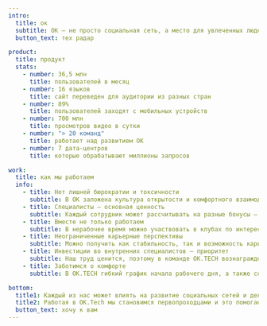 ```yaml
---
intro:
  title: ок
  subtitle: ОК — не просто социальная сеть, а место для увлеченных людей, где можно общаться, проводить досуг, вести бизнес. И за этим всем стоим мы — команда OK.TECH.
  button_text: тех радар

product:
  title: продукт
  stats:
    - number: 36,5 млн
      title: пользователей в месяц
    - number: 16 языков
      title: сайт переведен для аудитории из разных стран
    - number: 89%
      title: пользователей заходят с мобильных устройств
    - number: 700 млн
      title: просмотров видео в сутки
    - number: "> 20 команд"
      title: работает над развитием ОК
    - number: 7 дата-центров
      title: которые обрабатывают миллионы запросов

work:
  title: как мы работаем
  info:
    - title: Нет лишней бюрократии и токсичности
      subtitle: В ОК заложена культура открытости и комфортного взаимодействия как с коллегами, так и с руководителями.
    - title: Специалисты — основная ценность
      subtitle: Каждый сотрудник может рассчитывать на разные бонусы — например, на страховку, ИТ-ипотеку, компенсацию питания и спорта.
    - title: Вместе не только работаем
      subtitle: В нерабочее время можно участвовать в клубах по интересам, выступать на конференциях, учиться или обучать других.
    - title: Неограниченные карьерные перспективы
      subtitle: Можно получить как стабильность, так и возможность карьерного роста по вертикали или горизонтали.
    - title: Инвестиции во внутренних специалистов — приоритет
      subtitle: Наш труд ценится, поэтому в команде OK.TECH вознаграждение на уровне ведущих компаний рынка.
    - title: Заботимся о комфорте
      subtitle: В OK.TECH гибкий график начала рабочего дня, а также современный офис с зонами отдыха и спортзалом.

bottom:
  title1: Каждый из нас может влиять на развитие социальных сетей и делает это. Здесь огромное поле для экспериментов и есть нужные для этого ресурсы
  title2: Работая в OK.Tech мы становимся первопроходцами и это помогает нам формировать уникальную экспертизу, опробовать на практике большинство технологий, решений и подходов, представленных в сфере ИТ
  button_text: хочу к вам
---
```

